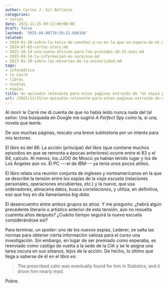 ```yaml
---
author: Carlos J. Gil Bellosta
categories:
- varios
date: 2021-11-25 09:13:00+00:00
draft: false
lastmod: '2025-04-06T18:59:31.600346'
related:
- 2019-01-30-sobre-la-tesis-de-sanchez-y-no-es-lo-que-se-espera-de-mi.md
- 2024-07-03-cortos-stats.md
- 2021-10-14-una-nueva-aficion-para-los-proximos-10-15-anos.md
- 2015-04-14-la-informacion-es-sorpresa.md
- 2017-01-30-sobre-las-miserias-de-la-universidad.md
tags:
- informática
- le Carré
- libros
- novelas
- espías
title: Un episodio relevante para estas páginas extraído de "Un espía perfecto"
url: /2021/11/25/un-episodio-relevante-para-estas-paginas-extraido-de-un-espia-perfecto/
---
```


Al morir le Carré me di cuenta de que no había leído nunca nada del tal señor. Una búsqueda en Google me sugirió _A Perfect Spy_ como la, si una, novela que leerle.

De sus muchas páginas, rescato una breve subhistoria por un interés para mis lectores.

El libro es del 86. La acción (principal) del libro (que contiene muchos episodios en que se remonta a épocas anteriores) ocurre entre el 83 y el 84, calculo. Al menos, los JJOO de Moscú ya habían tenido lugar y los de Los Ángeles aún no. El PC ---el de IBM--- ya tenía unos pocos añitos.

El libro relata una reunión conjunta de ingleses y norteamericanos en la que se describe la tensión entre los espías de la _vieja escuela_ (relaciones personales, operaciones encubiertas, etc.) y la _nueva_, que usa ordenadores, almacena datos, busca _correlaciones_, y utiliza, en definitiva, eso que hoy en día llamaríamos _big data_.

El desencuentro entre ambos grupos es atroz. Y me pregunto: ¿habrá algún precedente literario o artístico anterior de esta tensión, aún no resuelta cuarenta años después? ¿Cuánto tiempo seguirá la _nueva_ escuela considerándose así?

Para terminar, un _spoiler_: uno de los _nuevos_ espías, Lederer, se salta las normas para obtener cierta información valiosa para el curso una investigación. Sin embargo, en lugar de ser premiado como esperaba, es reenviado como castigo de vuelta a la sede de la CIA y se le asigna una tarea oscura en sus sótanos, lejos de la acción. De hecho, lo último que llega a saberse de él en el libro es:

>The prescribed calm was eventually found for him in Statistics, and it drove him nearly mad.

Pobre.